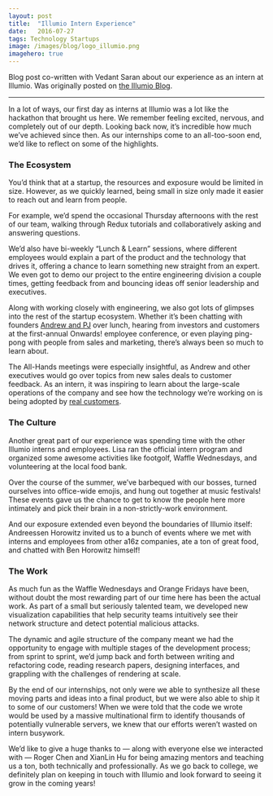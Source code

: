 ```yaml
---
layout:	post
title:	"Illumio Intern Experience"
date:	2016-07-27
tags: Technology Startups
image: /images/blog/logo_illumio.png
imagehero: true
---
```


Blog post co-written with Vedant Saran about our experience as an intern at Illumio.  Was originally posted on [the Illumio Blog](https://www.illumio.com/blog/illumio-intern-experience).

---

In a lot of ways, our first day as interns at Illumio was a lot like the hackathon that brought us here. We remember feeling excited, nervous, and completely out of our depth. Looking back now, it’s incredible how much we’ve achieved since then. As our internships come to an all-too-soon end, we’d like to reflect on some of the highlights.

### The Ecosystem

You’d think that at a startup, the resources and exposure would be limited in size. However, as we quickly learned, being small in size only made it easier to reach out and learn from people.

For example, we’d spend the occasional Thursday afternoons with the rest of our team, walking through Redux tutorials and collaboratively asking and answering questions.

We’d also have bi-weekly “Lunch & Learn” sessions, where different employees would explain a part of the product and the technology that drives it, offering a chance to learn something new straight from an expert. We even got to demo our project to the entire engineering division a couple times, getting feedback from and bouncing ideas off senior leadership and executives.


Along with working closely with engineering, we also got lots of glimpses into the rest of the startup ecosystem. Whether it’s been chatting with founders [Andrew and PJ](https://www.illumio.com/management) over lunch, hearing from investors and customers at the first-annual Onwards! employee conference, or even playing ping-pong with people from sales and marketing, there’s always been so much to learn about.

The All-Hands meetings were especially insightful, as Andrew and other executives would go over topics from new sales deals to customer feedback. As an intern, it was inspiring to learn about the large-scale operations of the company and see how the technology we’re working on is being adopted by [real customers](https://www.illumio.com/customers).

### The Culture

Another great part of our experience was spending time with the other Illumio interns and employees. Lisa ran the official intern program and organized some awesome activities like footgolf, Waffle Wednesdays, and volunteering at the local food bank.

Over the course of the summer, we’ve barbequed with our bosses, turned ourselves into office-wide emojis, and hung out together at music festivals! These events gave us the chance to get to know the people here more intimately and pick their brain in a non-strictly-work environment.

And our exposure extended even beyond the boundaries of Illumio itself: Andreessen Horowitz invited us to a bunch of events where we met with interns and employees from other a16z companies, ate a ton of great food, and chatted with Ben Horowitz himself!

### The Work

As much fun as the Waffle Wednesdays and Orange Fridays have been, without doubt the most rewarding part of our time here has been the actual work. As part of a small but seriously talented team, we developed new visualization capabilities that help security teams intuitively see their network structure and detect potential malicious attacks.

The dynamic and agile structure of the company meant we had the opportunity to engage with multiple stages of the development process; from sprint to sprint, we’d jump back and forth between writing and refactoring code, reading research papers, designing interfaces, and grappling with the challenges of rendering at scale.

By the end of our internships, not only were we able to synthesize all these moving parts and ideas into a final product, but we were also able to ship it to some of our customers! When we were told that the code we wrote would be used by a massive multinational firm to identify thousands of potentially vulnerable servers, we knew that our efforts weren’t wasted on intern busywork.

We’d like to give a huge thanks to — along with everyone else we interacted with — Roger Chen and XianLin Hu for being amazing mentors and teaching us a ton, both technically and professionally. As we go back to college, we definitely plan on keeping in touch with Illumio and look forward to seeing it grow in the coming years!
